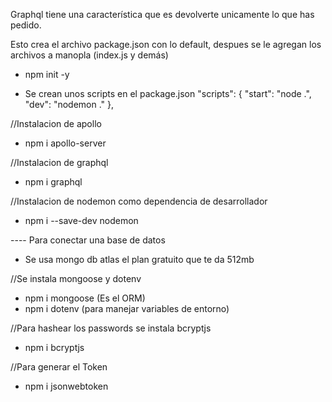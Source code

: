 

Graphql tiene una característica que es devolverte unicamente lo que has pedido.

Esto crea el archivo package.json con lo default, despues se le agregan los archivos a manopla (index.js y demás)
- npm init -y

- Se crean unos scripts en el package.json
"scripts": {
    "start": "node .",
    "dev": "nodemon ."
  },


//Instalacion de apollo
- npm i apollo-server    

//Instalacion de graphql
- npm i graphql     

//Instalacion de nodemon como dependencia de desarrollador
- npm i --save-dev nodemon


---- Para conectar una base de datos
- Se usa mongo db atlas el plan gratuito que te da 512mb

//Se instala mongoose y dotenv
- npm i mongoose (Es el ORM)
- npm i dotenv (para manejar variables de entorno)

//Para hashear los passwords se instala bcryptjs
- npm i bcryptjs

//Para generar el Token
- npm i jsonwebtoken